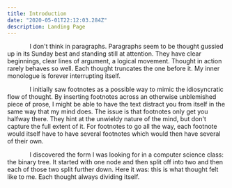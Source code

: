 ```yaml
---
title: Introduction
date: "2020-05-01T22:12:03.284Z"
description: Landing Page
---
```



&nbsp;&nbsp;&nbsp;&nbsp;&nbsp;&nbsp;&nbsp;&nbsp;&nbsp;&nbsp;&nbsp;&nbsp; I don't think in paragraphs. Paragraphs seem to be thought gussied up in its Sunday best and standing still at attention. They have clear beginnings, clear lines of argument, a logical movement. Thought in action rarely behaves so well. Each thought truncates the one before it. My inner monologue is forever interrupting itself. 

&nbsp;&nbsp;&nbsp;&nbsp;&nbsp;&nbsp;&nbsp;&nbsp;&nbsp;&nbsp;&nbsp;&nbsp; I initially saw footnotes as a possible way to mimic the idiosyncratic flow of thought. By inserting footnotes across an otherwise unblemished piece of prose, I might be able to have the text distract you from itself in the same way that my mind does. The issue is that footnotes only get you halfway there. They hint at the unwieldy nature of the mind, but don't capture the full extent of it. For footnotes to go all the way, each footnote would itself have to have several footnotes which would then have several of their own. 

&nbsp;&nbsp;&nbsp;&nbsp;&nbsp;&nbsp;&nbsp;&nbsp;&nbsp;&nbsp;&nbsp;&nbsp; I discovered the form I was looking for in a computer science class: the binary tree. It started with one node and then split off into two and then each of those two split further down. Here it was: this is what thought felt like to me. Each thought always dividing itself. 
